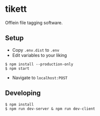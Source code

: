 # tikett

Offlein file tagging software.

## Setup

- Copy `.env.dist` to `.env`
- Edit variables to your liking

```
$ npm install --production-only
$ npm start
```

- Navigate to `localhost:POST`

## Developing

```
$ npm install
$ npm run dev-server & npm run dev-client
```
